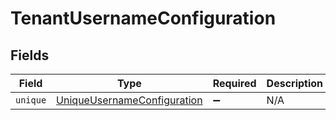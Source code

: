 # TenantUsernameConfiguration


## Fields

| Field                                                                             | Type                                                                              | Required                                                                          | Description                                                                       |
| --------------------------------------------------------------------------------- | --------------------------------------------------------------------------------- | --------------------------------------------------------------------------------- | --------------------------------------------------------------------------------- |
| `unique`                                                                          | [UniqueUsernameConfiguration](../../models/shared/uniqueusernameconfiguration.md) | :heavy_minus_sign:                                                                | N/A                                                                               |